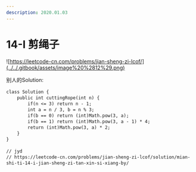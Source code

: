 ```yaml
---
description: 2020.01.03
---
```


# 14-I 剪绳子

![https://leetcode-cn.com/problems/jian-sheng-zi-lcof/](../../.gitbook/assets/image%20%2812%29.png)

别人的Solution:

```text
class Solution {
    public int cuttingRope(int n) {
        if(n <= 3) return n - 1;
        int a = n / 3, b = n % 3;
        if(b == 0) return (int)Math.pow(3, a);
        if(b == 1) return (int)Math.pow(3, a - 1) * 4;
        return (int)Math.pow(3, a) * 2;
    }
}

// jyd
// https://leetcode-cn.com/problems/jian-sheng-zi-lcof/solution/mian-shi-ti-14-i-jian-sheng-zi-tan-xin-si-xiang-by/

```



